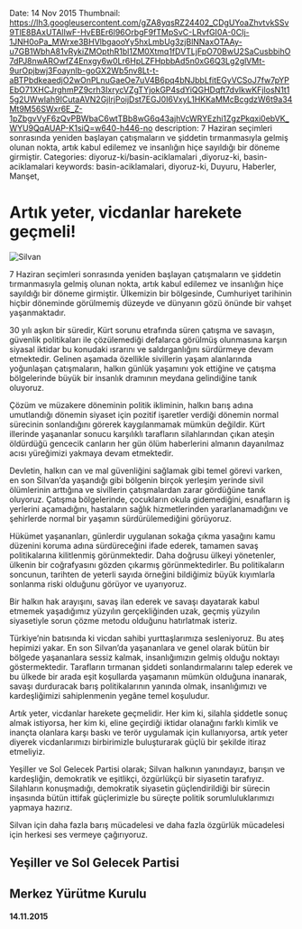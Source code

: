 Date: 14 Nov 2015
Thumbnail: https://lh3.googleusercontent.com/gZA8yqsRZ24402_CDgUYoaZhvtvkSSv9TlE8BAxUTAlIwF-HvEBEr6l96OrbgF9fTMpSvC-LRvfGI0A-0CIj-1JNH0oPa_MWrxe3BHVlbgaooYy5hxLmbUg3zjBlNNaxOTAAy-u7GB1WbhA81vRykiZMOpthR1bl1ZM0Xtmq1fDVTLjFpO70BwU2SaCusbbihO7dPJ8nwAROwfZ4Enxgy6w0Lr6HpLZFHpbbAd5n0xG6Q3Lg2glVMt-9urOpjbwj3Foaynlb-goGX2Wb5nv8Lt-t-aBTPbdkeaedjO2wOnPLnuGaeOe7uV4B6pq4bNJbbLfitEGyVCSoJ7fw7pYPEbO71XHCJrghmPZ9crh3IxrycVZgTYjokGP4sdYiQGHDqft7dvIkwKFjIosN1t15g2UWwIah9ICutaAVN2GjlrjPoijDst7EGJ0I6VxyL1HKKaMMcBcgdzW6t9a34Mt9M56SWxr6E_Z-1pZbgvVyF6zQvPBWbaC6wtTBb8wG6q43ajhVcWRYEzhi1ZgzPkqxi0ebVK_WYU9QqAUAP-K1siQ=w640-h446-no
description: 7 Haziran seçimleri sonrasında yeniden başlayan çatışmaların ve şiddetin tırmanmasıyla gelmiş olunan nokta, artık kabul edilemez ve insanlığın hiçe sayıldığı bir döneme girmiştir.
Categories: diyoruz-ki/basin-aciklamalari ,diyoruz-ki, basin-aciklamalari
keywords: basin-aciklamalari, diyoruz-ki, Duyuru, Haberler, Manşet, 


# Artık yeter, vicdanlar harekete geçmeli!

![Silvan](https://lh3.googleusercontent.com/gZA8yqsRZ24402_CDgUYoaZhvtvkSSv9TlE8BAxUTAlIwF-HvEBEr6l96OrbgF9fTMpSvC-LRvfGI0A-0CIj-1JNH0oPa_MWrxe3BHVlbgaooYy5hxLmbUg3zjBlNNaxOTAAy-u7GB1WbhA81vRykiZMOpthR1bl1ZM0Xtmq1fDVTLjFpO70BwU2SaCusbbihO7dPJ8nwAROwfZ4Enxgy6w0Lr6HpLZFHpbbAd5n0xG6Q3Lg2glVMt-9urOpjbwj3Foaynlb-goGX2Wb5nv8Lt-t-aBTPbdkeaedjO2wOnPLnuGaeOe7uV4B6pq4bNJbbLfitEGyVCSoJ7fw7pYPEbO71XHCJrghmPZ9crh3IxrycVZgTYjokGP4sdYiQGHDqft7dvIkwKFjIosN1t15g2UWwIah9ICutaAVN2GjlrjPoijDst7EGJ0I6VxyL1HKKaMMcBcgdzW6t9a34Mt9M56SWxr6E_Z-1pZbgvVyF6zQvPBWbaC6wtTBb8wG6q43ajhVcWRYEzhi1ZgzPkqxi0ebVK_WYU9QqAUAP-K1siQ=w640-h446-no)

7 Haziran seçimleri sonrasında yeniden başlayan çatışmaların ve şiddetin tırmanmasıyla gelmiş olunan nokta, artık kabul edilemez ve insanlığın hiçe sayıldığı bir döneme girmiştir. Ülkemizin bir bölgesinde, Cumhuriyet tarihinin hiçbir döneminde görülmemiş düzeyde ve dünyanın gözü önünde bir vahşet yaşanmaktadır.
 
30 yılı aşkın bir süredir, Kürt sorunu etrafında süren çatışma ve savaşın, güvenlik politikaları ile çözülemediği defalarca görülmüş olunmasına karşın siyasal iktidar bu konudaki ısrarını ve saldırganlığını sürdürmeye devam etmektedir. Gelinen aşamada özellikle sivillerin yaşam alanlarında yoğunlaşan çatışmaların, halkın günlük yaşamını yok ettiğine ve çatışma bölgelerinde büyük bir insanlık dramının meydana gelindiğine tanık oluyoruz.
 
Çözüm ve müzakere döneminin politik ikliminin, halkın barış adına umutlandığı dönemin siyaset için pozitif işaretler verdiği dönemin normal sürecinin sonlandığını görerek kaygılanmamak mümkün değildir. Kürt illerinde yaşananlar sonucu karşılıklı tarafların silahlarından çıkan ateşin öldürdüğü gencecik canların her gün ölüm haberlerini almanın dayanılmaz acısı yüreğimizi yakmaya devam etmektedir.
 
Devletin, halkın can ve mal güvenliğini sağlamak gibi temel görevi varken, en son Silvan’da yaşandığı gibi bölgenin birçok yerleşim yerinde sivil ölümlerinin arttığına ve sivillerin çatışmalardan zarar gördüğüne tanık oluyoruz. Çatışma bölgelerinde, çocukların okula gidemediğini, esnafların iş yerlerini açamadığını, hastaların sağlık hizmetlerinden yararlanamadığını ve şehirlerde normal bir yaşamın sürdürülemediğini görüyoruz.
 
Hükümet yaşananları, günlerdir uygulanan sokağa çıkma yasağını kamu düzenini koruma adına sürdüreceğini ifade ederek, tamamen savaş politikalarına kilitlenmiş görünmektedir. Daha doğrusu ülkeyi yönetenler, ülkenin bir coğrafyasını gözden çıkarmış görünmektedirler. Bu politikaların soncunun, tarihten de yeterli sayıda örneğini bildiğimiz büyük kıyımlarla sonlanma riski olduğunu görüyor ve uyarıyoruz.
 
Bir halkın hak arayışını, savaş ilan ederek ve savaşı dayatarak kabul etmemek yaşadığımız yüzyılın gerçekliğinden uzak, geçmiş yüzyılın siyasetiyle sorun çözme metodu olduğunu hatırlatmak isteriz.
 
Türkiye’nin batısında ki vicdan sahibi yurttaşlarımıza sesleniyoruz. Bu ateş hepimizi yakar. En son Silvan’da yaşananlara ve genel olarak bütün bir bölgede yaşananlara sessiz kalmak, insanlığımızın gelmiş olduğu noktayı göstermektedir. Tarafların tırmanan şiddeti sonlandırmalarını talep ederek ve bu ülkede bir arada eşit koşullarda yaşamanın mümkün olduğuna inanarak, savaşı durduracak barış politikalarının yanında olmak, insanlığımızı ve kardeşliğimizi sahiplenmenin yegâne temel koşuludur.
 
Artık yeter, vicdanlar harekete geçmelidir. Her kim ki, silahla şiddetle sonuç almak istiyorsa, her kim ki, eline geçirdiği iktidar olanağını farklı kimlik ve inançta olanlara karşı baskı ve terör uygulamak için kullanıyorsa, artık yeter diyerek vicdanlarımızı birbirimizle buluşturarak güçlü bir şekilde itiraz etmeliyiz.
 
Yeşiller ve Sol Gelecek Partisi olarak; Silvan halkının yanındayız, barışın ve kardeşliğin, demokratik ve eşitlikçi, özgürlükçü bir siyasetin tarafıyız. Silahların konuşmadığı, demokratik siyasetin güçlendirildiği bir sürecin inşasında bütün ittifak güçlerimizle bu süreçte politik sorumluluklarımızı yapmaya hazırız.
 
Silvan için daha fazla barış mücadelesi ve daha fazla özgürlük mücadelesi için herkesi ses vermeye çağırıyoruz.
 

## Yeşiller ve Sol Gelecek Partisi 
## Merkez Yürütme Kurulu
#### 14.11.2015
